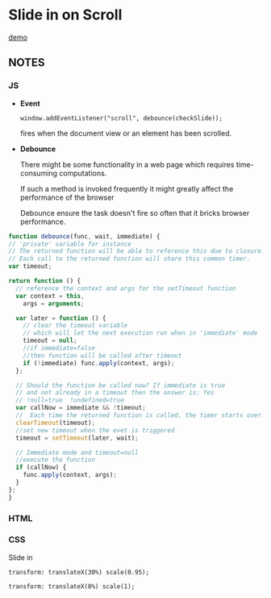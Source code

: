 # Slide in on Scroll
[demo](https://zzkzzzz.github.io/JavaScript30-Challenge/13%20-%20Slide%20in%20on%20Scroll/index.html)

## NOTES
### JS
  - **Event**  
  
    `window.addEventListener("scroll", debounce(checkSlide));`
   
     fires when the document view or an element has been scrolled.
  - **Debounce**
  
     There might be some functionality in a web page which requires time-consuming computations.
     
     If such a method is invoked frequently it might greatly affect the performance of the browser
     
     Debounce ensure the task doesn't fire so often that it bricks browser performance.
  
  
  
  ```javascript
  function debounce(func, wait, immediate) {
  // 'private' variable for instance
  // The returned function will be able to reference this due to closure.
  // Each call to the returned function will share this common timer.
  var timeout;

  return function () {
    // reference the context and args for the setTimeout function
    var context = this,
      args = arguments;

    var later = function () {
      // clear the timeout variable
      // which will let the next execution run when in 'immediate' mode
      timeout = null;
      //if immediate=false
      //then function will be called after timeout
      if (!immediate) func.apply(context, args);
    };

    // Should the function be called now? If immediate is true
    // and not already in a timeout then the answer is: Yes
    // !null=true  !undefined=true
    var callNow = immediate && !timeout;
    //  Each time the returned function is called, the timer starts over.
    clearTimeout(timeout);
    //set new timeout when the evet is triggered
    timeout = setTimeout(later, wait);

    // Immediate mode and timeout=null
    //execute the function
    if (callNow) {
      func.apply(context, args);
    }
  };
}
```

### HTML
### CSS
   Slide in 
   
  `transform: translateX(30%) scale(0.95);`
  
  `transform: translateX(0%) scale(1);`
